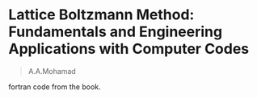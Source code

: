 Lattice Boltzmann Method: Fundamentals and Engineering Applications with Computer Codes
========================

> A.A.Mohamad

fortran code from the book.
